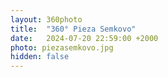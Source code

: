 ```yaml
---
layout: 360photo
title:  "360° Pieza Semkovo"
date:   2024-07-20 22:59:00 +2000
photo: piezasemkovo.jpg
hidden: false
---
```


